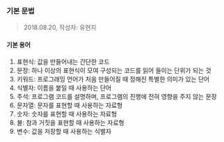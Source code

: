 ### 기본 문법
> 2018.08.20, 작성자: 유현지

#### 기본 용어
1) 표현식: 값을 만들어내는 간단한 코드
2) 문장: 하나 이상의 표현식이 모여 구성되는 코드를 읽어 들이는 단위가 되는 것
3) 키워드: 프로그래밍 언어가 처음 만들어질 때 정해진 특별한 의미가 있는 단어
4) 식별자: 이름을 붙일 때 사용하는 단어
5) 주석: 프로그램 코드를 설명하며, 프로그램의 진행에 전혀 영향을 주지 않는 문장
6) 문자열: 문자를 표현할 때 사용하는 자료형
7) 숫자: 숫자를 표현할 때 사용하는 자료형
8) 불: 참과 거짓을 표현할 때 사용하는 자료형
9) 변수: 값을 저장할 때 사용하는 식별자